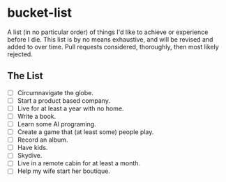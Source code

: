 bucket-list
===========

A list (in no particular order) of things I'd like to achieve or experience before I die. This list is by no means exhaustive, and will be revised and added to over time. Pull requests considered, thoroughly, then most likely rejected.

## The List

- [ ] Circumnavigate the globe.
- [ ] Start a product based company.
- [ ] Live for at least a year with no home.
- [ ] Write a book.
- [ ] Learn some AI programing.
- [ ] Create a game that (at least some) people play.
- [ ] Record an album.
- [ ] Have kids.
- [ ] Skydive.
- [ ] Live in a remote cabin for at least a month.
- [ ] Help my wife start her boutique.
